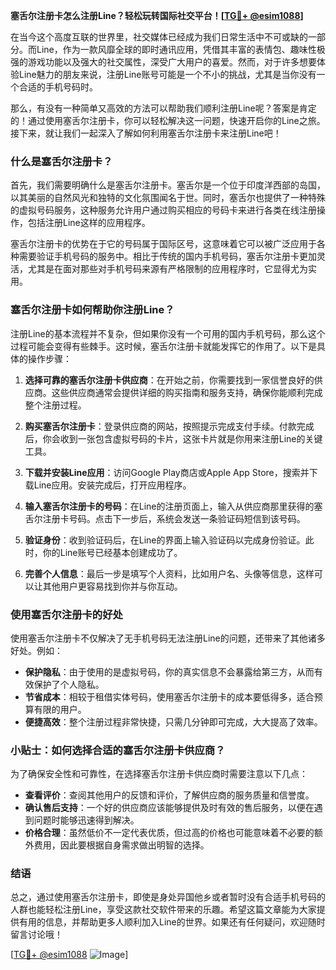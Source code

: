 **塞舌尔注册卡怎么注册Line？轻松玩转国际社交平台！[[TG💪+ @esim1088](https://t.me/s/esim1088)]**

在当今这个高度互联的世界里，社交媒体已经成为我们日常生活中不可或缺的一部分。而Line，作为一款风靡全球的即时通讯应用，凭借其丰富的表情包、趣味性极强的游戏功能以及强大的社交属性，深受广大用户的喜爱。然而，对于许多想要体验Line魅力的朋友来说，注册Line账号可能是一个不小的挑战，尤其是当你没有一个合适的手机号码时。

那么，有没有一种简单又高效的方法可以帮助我们顺利注册Line呢？答案是肯定的！通过使用塞舌尔注册卡，你可以轻松解决这一问题，快速开启你的Line之旅。接下来，就让我们一起深入了解如何利用塞舌尔注册卡来注册Line吧！

### 什么是塞舌尔注册卡？

首先，我们需要明确什么是塞舌尔注册卡。塞舌尔是一个位于印度洋西部的岛国，以其美丽的自然风光和独特的文化氛围闻名于世。同时，塞舌尔也提供了一种特殊的虚拟号码服务，这种服务允许用户通过购买相应的号码卡来进行各类在线注册操作，包括注册Line这样的应用程序。

塞舌尔注册卡的优势在于它的号码属于国际区号，这意味着它可以被广泛应用于各种需要验证手机号码的服务中。相比于传统的国内手机号码，塞舌尔注册卡更加灵活，尤其是在面对那些对手机号码来源有严格限制的应用程序时，它显得尤为实用。

### 塞舌尔注册卡如何帮助你注册Line？

注册Line的基本流程并不复杂，但如果你没有一个可用的国内手机号码，那么这个过程可能会变得有些棘手。这时候，塞舌尔注册卡就能发挥它的作用了。以下是具体的操作步骤：

1. **选择可靠的塞舌尔注册卡供应商**：在开始之前，你需要找到一家信誉良好的供应商。这些供应商通常会提供详细的购买指南和服务支持，确保你能顺利完成整个注册过程。

2. **购买塞舌尔注册卡**：登录供应商的网站，按照提示完成支付手续。付款完成后，你会收到一张包含虚拟号码的卡片，这张卡片就是你用来注册Line的关键工具。

3. **下载并安装Line应用**：访问Google Play商店或Apple App Store，搜索并下载Line应用。安装完成后，打开应用程序。

4. **输入塞舌尔注册卡的号码**：在Line的注册页面上，输入从供应商那里获得的塞舌尔注册卡号码。点击下一步后，系统会发送一条验证码短信到该号码。

5. **验证身份**：收到验证码后，在Line的界面上输入验证码以完成身份验证。此时，你的Line账号已经基本创建成功了。

6. **完善个人信息**：最后一步是填写个人资料，比如用户名、头像等信息，这样可以让其他用户更容易找到你并与你互动。

### 使用塞舌尔注册卡的好处

使用塞舌尔注册卡不仅解决了无手机号码无法注册Line的问题，还带来了其他诸多好处。例如：

- **保护隐私**：由于使用的是虚拟号码，你的真实信息不会暴露给第三方，从而有效保护了个人隐私。
- **节省成本**：相较于租借实体号码，使用塞舌尔注册卡的成本要低得多，适合预算有限的用户。
- **便捷高效**：整个注册过程非常快捷，只需几分钟即可完成，大大提高了效率。

### 小贴士：如何选择合适的塞舌尔注册卡供应商？

为了确保安全性和可靠性，在选择塞舌尔注册卡供应商时需要注意以下几点：

- **查看评价**：查阅其他用户的反馈和评价，了解供应商的服务质量和信誉度。
- **确认售后支持**：一个好的供应商应该能够提供及时有效的售后服务，以便在遇到问题时能够迅速得到解决。
- **价格合理**：虽然低价不一定代表优质，但过高的价格也可能意味着不必要的额外费用，因此要根据自身需求做出明智的选择。

### 结语

总之，通过使用塞舌尔注册卡，即使是身处异国他乡或者暂时没有合适手机号码的人群也能轻松注册Line，享受这款社交软件带来的乐趣。希望这篇文章能为大家提供有用的信息，并帮助更多人顺利加入Line的世界。如果还有任何疑问，欢迎随时留言讨论哦！

[[TG💪+ @esim1088](https://t.me/s/esim1088) ![Image](https://i.postimg.cc/4NQfJmqS/Snipaste-2025-05-13-00-14-12.png)]
